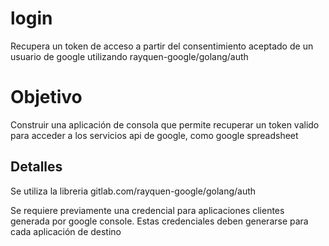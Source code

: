 # login

Recupera un token de acceso a partir del consentimiento aceptado de un usuario de google utilizando rayquen-google/golang/auth

# Objetivo

Construir una aplicación de consola que permite recuperar un token valido para acceder a los servicios api de google, como google spreadsheet

## Detalles

Se utiliza la libreria gitlab.com/rayquen-google/golang/auth

Se requiere previamente una credencial para aplicaciones clientes generada por google console. Estas credenciales deben generarse para cada aplicación de destino

